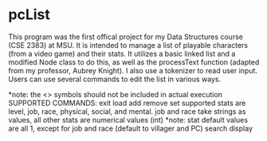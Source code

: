 # pcList
This program was the first offical project for my Data Structures course (CSE 2383) at MSU.
It is intended to manage a list of playable characters (from a video game) and their stats.
It utilizes a basic linked list and a modified Node class to do this, as well as the processText
function (adapted from my professor, Aubrey Knight). I also use a tokenizer to read user input.
Users can use several commands to edit the list in various ways.

*note: the <> symbols should not be included in actual execution
SUPPORTED COMMANDS:
  exit
  load <filename>
  add <charactername>
  remove <charactername>
  set <charactername> <stat> <value>
    supported stats are level, job, race, physical, social, and mental.
    job and race take strings as values, all other stats are numerical values (int)
    *note: stat default values are all 1, except for job and race (default to villager and PC)
  search <stat> <value>
  display
